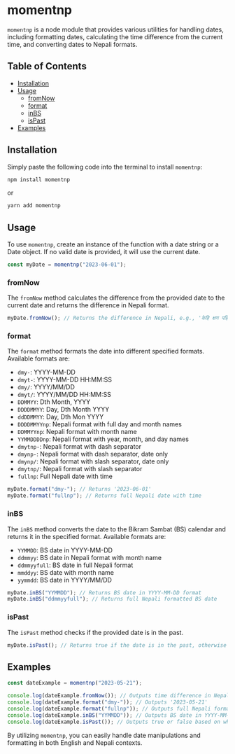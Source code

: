 # momentnp

`momentnp` is a node module that provides various utilities for handling dates, including formatting dates, calculating the time difference from the current time, and converting dates to Nepali formats.

## Table of Contents

- [Installation](#installation)
- [Usage](#usage)
  - [fromNow](#fromnow)
  - [format](#format)
  - [inBS](#inbs)
  - [isPast](#ispast)
- [Examples](#examples)

## Installation

Simply paste the following code into the terminal to install `momentnp`:

```bash
npm install momentnp
```

or

```bash
yarn add momentnp
```

## Usage

To use `momentnp`, create an instance of the function with a date string or a Date object. If no valid date is provided, it will use the current date.

```javascript
const myDate = momentnp("2023-06-01");
```

### fromNow

The `fromNow` method calculates the difference from the provided date to the current date and returns the difference in Nepali format.

```javascript
myDate.fromNow(); // Returns the difference in Nepali, e.g., 'केहि क्षण पहिले'
```

### format

The `format` method formats the date into different specified formats. Available formats are:

- `dmy-`: YYYY-MM-DD
- `dmyt-`: YYYY-MM-DD HH:MM:SS
- `dmy/`: YYYY/MM/DD
- `dmyt/`: YYYY/MM/DD HH:MM:SS
- `DDMMYY`: Dth Month, YYYY
- `DDDDMMYY`: Day, Dth Month YYYY
- `ddDDMMYY`: Day, Dth Mon YYYY
- `DDDDMMYYnp`: Nepali format with full day and month names
- `DDMMYYnp`: Nepali format with month name
- `YYMMDDDDnp`: Nepali format with year, month, and day names
- `dmytnp-`: Nepali format with dash separator
- `dmynp-`: Nepali format with dash separator, date only
- `dmynp/`: Nepali format with slash separator, date only
- `dmytnp/`: Nepali format with slash separator
- `fullnp`: Full Nepali date with time

```javascript
myDate.format("dmy-"); // Returns '2023-06-01'
myDate.format("fullnp"); // Returns full Nepali date with time
```

### inBS

The `inBS` method converts the date to the Bikram Sambat (BS) calendar and returns it in the specified format. Available formats are:

- `YYMMDD`: BS date in YYYY-MM-DD
- `ddmmyy`: BS date in Nepali format with month name
- `ddmmyyfull`: BS date in full Nepali format
- `mmddyy`: BS date with month name
- `yymmdd`: BS date in YYYY/MM/DD

```javascript
myDate.inBS("YYMMDD"); // Returns BS date in YYYY-MM-DD format
myDate.inBS("ddmmyyfull"); // Returns full Nepali formatted BS date
```

### isPast

The `isPast` method checks if the provided date is in the past.

```javascript
myDate.isPast(); // Returns true if the date is in the past, otherwise false
```

## Examples

```javascript
const dateExample = momentnp("2023-05-21");

console.log(dateExample.fromNow()); // Outputs time difference in Nepali
console.log(dateExample.format("dmy-")); // Outputs '2023-05-21'
console.log(dateExample.format("fullnp")); // Outputs full Nepali formatted date and time
console.log(dateExample.inBS("YYMMDD")); // Outputs BS date in YYYY-MM-DD format
console.log(dateExample.isPast()); // Outputs true or false based on whether the date is in the past
```

By utilizing `momentnp`, you can easily handle date manipulations and formatting in both English and Nepali contexts.
